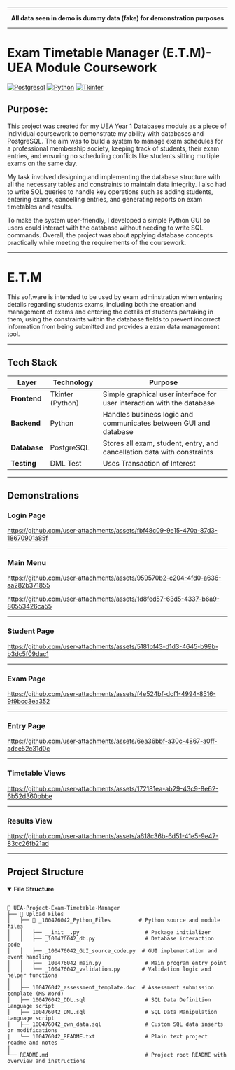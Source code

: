 
---
<p align="center">
<b>All data seen in demo is dummy data (fake) for demonstration purposes</b>
</p>

---

# Exam Timetable Manager (E.T.M)- UEA Module Coursework


[![Postgresql](https://img.shields.io/badge/postgresql-3670A0?style=for-the-badge&logo=postgresql&logoColor=white)](https://www.postgresql.org/)
[![Python](https://img.shields.io/badge/python-3670A0?style=for-the-badge&logo=python&logoColor=white)](https://www.python.org/)
[![Tkinter](https://img.shields.io/badge/Tkinter%20-3670A0?style=for-the-badge&logo=python&logoColor=white)](https://docs.python.org/3/library/tkinter.html)

## Purpose:

This project was created for my UEA Year 1 Databases module as a piece of individual coursework to demonstrate my ability with databases and PostgreSQL. The aim was to build a system to manage exam schedules for a professional membership society, keeping track of students, their exam entries, and ensuring no scheduling conflicts like students sitting multiple exams on the same day.

My task involved designing and implementing the database structure with all the necessary tables and constraints to maintain data integrity. I also had to write SQL queries to handle key operations such as adding students, entering exams, cancelling entries, and generating reports on exam timetables and results.

To make the system user-friendly, I developed a simple Python GUI so users could interact with the database without needing to write SQL commands. Overall, the project was about applying database concepts practically while meeting the requirements of the coursework.

---

# E.T.M

This software is intended to be used by exam adminstration when entering details regarding students exams, including both the creation and management of exams and entering the details of students partaking in them, using the constraints within the database fields to prevent incorrect information from being submitted and provides a exam data management tool.

---

## Tech Stack

| Layer         | Technology                          | Purpose                                                                  |
| ------------- | ----------------------------------- | ------------------------------------------------------------------------ |
| **Frontend**  | Tkinter (Python)                    | Simple graphical user interface for user interaction with the database   |
| **Backend**   | Python                              | Handles business logic and communicates between GUI and database         |
| **Database**  | PostgreSQL                          | Stores all exam, student, entry, and cancellation data with constraints  |
| **Testing**   | DML Test                            | Uses Transaction of Interest                                             |

---

## Demonstrations

### Login Page
https://github.com/user-attachments/assets/fbf48c09-9e15-470a-87d3-18670901a85f

---

### Main Menu
https://github.com/user-attachments/assets/959570b2-c204-4fd0-a636-aa282b371855

https://github.com/user-attachments/assets/1d8fed57-63d5-4337-b6a9-80553426ca55

---

### Student Page
https://github.com/user-attachments/assets/5181bf43-d1d3-4645-b99b-b3dc5f09dac1

---

### Exam Page
https://github.com/user-attachments/assets/f4e524bf-dcf1-4994-8516-9f9bcc3ea352

---

### Entry Page
https://github.com/user-attachments/assets/6ea36bbf-a30c-4867-a0ff-adce52c31d0c

---

### Timetable Views
https://github.com/user-attachments/assets/172181ea-ab29-43c9-8e62-6b52d360bbbe

---

### Results View
https://github.com/user-attachments/assets/a618c36b-6d51-41e5-9e47-83cc26fb21ad

---

## Project Structure

<details open>
  <summary><b>File Structure</b></summary>

```

📁 UEA-Project-Exam-Timetable-Manager
├── 📁 Upload Files
│   ├── 📁 _100476042_Python_Files         # Python source and module files
│   │   ├── __init__.py                     # Package initializer
│   │   ├── _100476042_db.py                # Database interaction code
│   │   ├── _100476042_GUI_source_code.py  # GUI implementation and event handling
│   │   ├── _100476042_main.py              # Main program entry point
│   │   └── _100476042_validation.py       # Validation logic and helper functions
│   │
│   ├── 100476042_assessment_template.doc  # Assessment submission template (MS Word)
│   ├── 100476042_DDL.sql                   # SQL Data Definition Language script
│   ├── 100476042_DML.sql                   # SQL Data Manipulation Language script
│   ├── 100476042_own_data.sql              # Custom SQL data inserts or modifications
│   └── 100476042_README.txt                # Plain text project readme and notes
│
└── README.md                               # Project root README with overview and instructions

```


